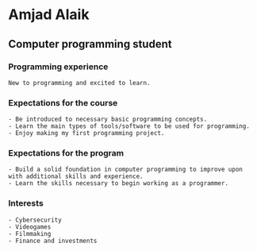 # Amjad Alaik
## Computer programming student
### Programming experience
    New to programming and excited to learn.
### Expectations for the course
    - Be introduced to necessary basic programming concepts.
    - Learn the main types of tools/software to be used for programming.
    - Enjoy making my first programming project.
### Expectations for the program
    - Build a solid foundation in computer programming to improve upon with additional skills and experience.
    - Learn the skills necessary to begin working as a programmer.

### Interests
    - Cybersecurity
    - Videogames
    - Filmmaking
    - Finance and investments
